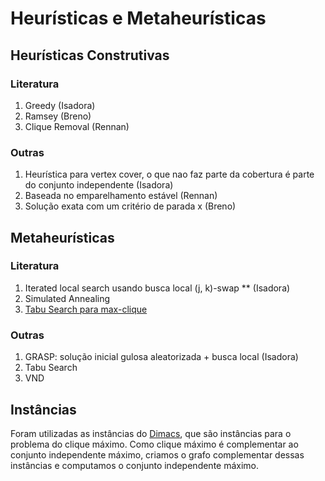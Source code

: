 # Heurísticas e Metaheurísticas

## Heurísticas Construtivas
### Literatura
1. Greedy (Isadora)
1. Ramsey (Breno)
1. Clique Removal (Rennan)
### Outras
1. Heurística para vertex cover, o que nao faz parte da cobertura é parte do conjunto independente (Isadora)
1. Baseada no emparelhamento estável (Rennan)
1. Solução exata com um critério de parada x (Breno)

## Metaheurísticas
### Literatura
1. Iterated local search usando busca local (j, k)-swap **  (Isadora)
1. Simulated Annealing
1. [Tabu Search para max-clique](http://citeseerx.ist.psu.edu/viewdoc/download?doi=10.1.1.57.4711&rep=rep1&type=pdf)

### Outras
1. GRASP: solução inicial gulosa aleatorizada + busca local  (Isadora)
1. Tabu Search
1. VND


## Instâncias
Foram utilizadas as instâncias do [Dimacs](http://iridia.ulb.ac.be/~fmascia/maximum_clique/DIMACS-benchmark#detC250.9), que são instâncias para o problema do clique máximo. Como clique máximo é complementar ao conjunto independente máximo, criamos o grafo complementar dessas instâncias e computamos o conjunto independente máximo.
